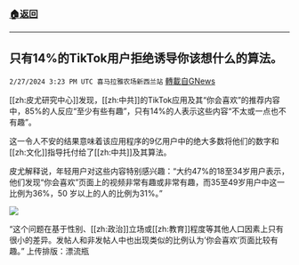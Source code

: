 ###  [:house:返回](README.md)
---


## 只有14%的TikTok用户拒绝诱导你该想什么的算法。
`2/27/2024 3:23 PM UTC 喜马拉雅农场新西兰站` [轉載自GNews](https://gnews.org/articles/2345955)

[[zh:皮尤研究中心]]发现，[[zh:中共]]的TikTok应用及其“你会喜欢”的推荐内容中，85%的人反应“至少有些有趣”，只有14%的人表示这些内容“不太或一点也不有趣”。

这一令人不安的结果意味着该应用程序的9亿用户中的绝大多数将他们的数字和[[zh:文化]]指导托付给了[[zh:中共]]及其算法。

皮尤解释说，年轻用户对这些内容特别感兴趣：“大约47%的18至34岁用户表示，他们发现“你会喜欢”页面上的视频非常有趣或非常有趣，而35至49岁用户中这一比例为36%，50 岁以上的人的比例为31%。”

![](ipfs://Qmay6tbPFU4z6pwEUGf8fSuFvwURrmPWTwvwSZtgqEnfmo?.png)

“这个问题在基于性别、[[zh:政治]]立场或[[zh:教育]]程度等其他人口因素上只有很小的差异。发帖人和非发帖人中也出现类似的比例认为’你会喜欢’页面比较有趣。”
上传排版：漂流瓶
